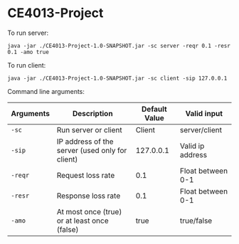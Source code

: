 # CE4013-Project

To run server:

    java -jar ./CE4013-Project-1.0-SNAPSHOT.jar -sc server -reqr 0.1 -resr 0.1 -amo true

To run client:

    java -jar ./CE4013-Project-1.0-SNAPSHOT.jar -sc client -sip 127.0.0.1

Command line arguments:

| Arguments | Description                                     | Default Value | Valid input       |
|-----------|-------------------------------------------------|---------------|-------------------|
| `-sc`     | Run server or client                            | Client        | server/client     |
| `-sip`    | IP address of the server (used only for client) | 127.0.0.1     | Valid ip address  |
| `-reqr`   | Request loss rate                               | 0.1           | Float between 0-1 |
| `-resr`   | Response loss rate                              | 0.1           | Float between 0-1 |
| `-amo`    | At most once (true) or at least once (false)    | true          | true/false        |